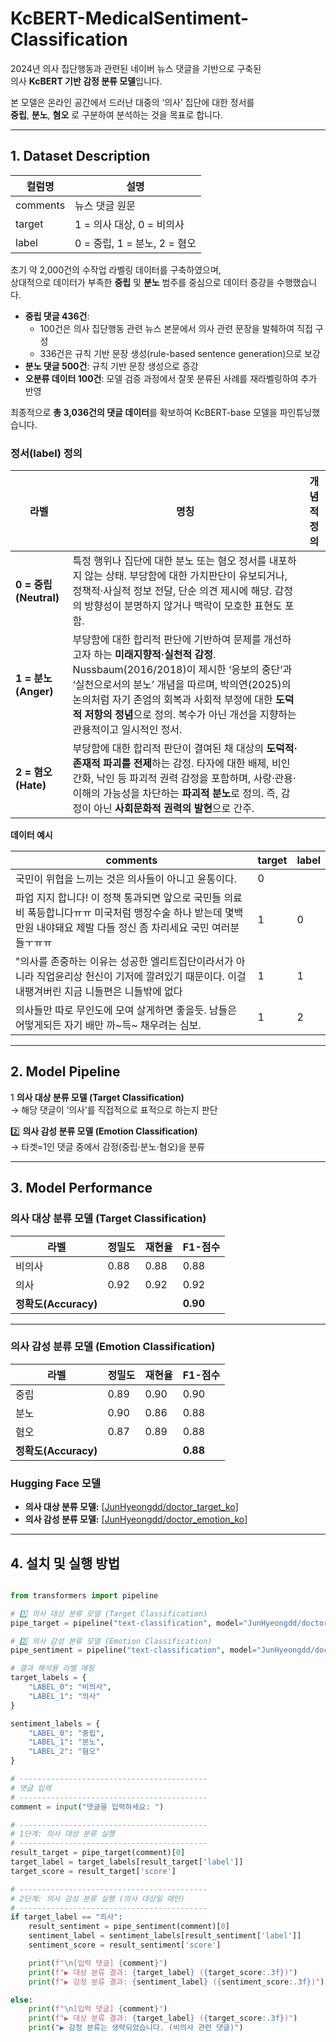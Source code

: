 # KcBERT-MedicalSentiment-Classification

2024년 의사 집단행동과 관련된 네이버 뉴스 댓글을 기반으로 구축된  
의사 **KcBERT 기반 감정 분류 모델**입니다.  

본 모델은 온라인 공간에서 드러난 대중의 ‘의사’ 집단에 대한 정서를  
**중립**, **분노**, **혐오** 로 구분하여 분석하는 것을 목표로 합니다.

---

## 1. Dataset Description

| 컬럼명 | 설명 |
|--------|------|
| comments | 뉴스 댓글 원문 |
| target | 1 = 의사 대상, 0 = 비의사 |
| label | 0 = 중립, 1 = 분노, 2 = 혐오 |

초기 약 2,000건의 수작업 라벨링 데이터를 구축하였으며,  
상대적으로 데이터가 부족한 **중립** 및 **분노** 범주를 중심으로 데이터 증강을 수행했습니다.  
- **중립 댓글 436건**:  
  - 100건은 의사 집단행동 관련 뉴스 본문에서 의사 관련 문장을 발췌하여 직접 구성  
  - 336건은 규칙 기반 문장 생성(rule-based sentence generation)으로 보강  
- **분노 댓글 500건**: 규칙 기반 문장 생성으로 증강  
- **오분류 데이터 100건**: 모델 검증 과정에서 잘못 분류된 사례를 재라벨링하여 추가 반영  

최종적으로 **총 3,036건의 댓글 데이터**를 확보하여 KcBERT-base 모델을 파인튜닝했습니다.



### 정서(label) 정의
| 라벨 | 명칭 | 개념적 정의 |
|------|------|-------------|
| **0 = 중립 (Neutral)** | 특정 행위나 집단에 대한 분노 또는 혐오 정서를 내포하지 않는 상태.  부당함에 대한 가치판단이 유보되거나, 정책적·사실적 정보 전달, 단순 의견 제시에 해당.  감정의 방향성이 분명하지 않거나 맥락이 모호한 표현도 포함. |
| **1 = 분노 (Anger)** | 부당함에 대한 합리적 판단에 기반하여 문제를 개선하고자 하는 **미래지향적·실천적 감정**.  Nussbaum(2016/2018)이 제시한 ‘응보의 중단’과 ‘실천으로서의 분노’ 개념을 따르며,  박의연(2025)의 논의처럼 자기 존엄의 회복과 사회적 부정에 대한 **도덕적 저항의 정념**으로 정의.  복수가 아닌 개선을 지향하는 관용적이고 일시적인 정서. |
| **2 = 혐오 (Hate)** | 부당함에 대한 합리적 판단이 결여된 채 대상의 **도덕적·존재적 파괴를 전제**하는 감정.  타자에 대한 배제, 비인간화, 낙인 등 파괴적 권력 감정을 포함하며,  사랑·관용·이해의 가능성을 차단하는 **파괴적 분노**로 정의.  즉, 감정이 아닌 **사회문화적 권력의 발현**으로 간주. |


**데이터 예시**

| comments | target | label |
|-----------|---------|--------|
| 국민이 위협을 느끼는 것은 의사들이 아니고 윤통이다. | 0 |  |
| 파업 지지 합니다! 이 정책 통과되면 앞으로 국민들 의료비 폭등합니다ㅠㅠ 미국처럼 맹장수술 하나 받는데 몇백만원 내야돼요 제발 다들 정신 좀 차리세요 국민 여러분들ㅜㅠㅠ | 1 | 0 |
| "의사를 존중하는 이유는 성공한 엘리트집단이라서가 아니라 직업윤리상 헌신이 기저에 깔려있기 때문이다. 이걸 내팽겨버린 지금 니들편은 니들밖에 없다 | 1 | 1 |
| 의사들만 따로 무인도에 모여 살게하면 좋을듯. 남들은 어떻게되든 자기 배만 까~득~ 채우려는 심보. | 1 | 2 |

---

## 2. Model Pipeline

1️ **의사 대상 분류 모델 (Target Classification)**  
   → 해당 댓글이 ‘의사’를 직접적으로 표적으로 하는지 판단  

2️⃣ **의사 감성 분류 모델 (Emotion Classification)**  
   → 타겟=1인 댓글 중에서 감정(중립·분노·혐오)을 분류  

---

## 3. Model Performance

### 의사 대상 분류 모델 (Target Classification)

| 라벨 | 정밀도 | 재현율 | F1-점수 |
|------|--------|--------|--------|
| 비의사 | 0.88 | 0.88 | 0.88 |
| 의사 | 0.92 | 0.92 | 0.92 |
| **정확도(Accuracy)** |  |  | **0.90** |

---

### 의사 감성 분류 모델 (Emotion Classification)

| 라벨 | 정밀도 | 재현율 | F1-점수 |
|------|--------|--------|--------|
| 중립 | 0.89 | 0.90 | 0.90 |
| 분노 | 0.90 | 0.86 | 0.88 |
| 혐오 | 0.87 | 0.89 | 0.88 |
| **정확도(Accuracy)** |  |  | **0.88** |



### Hugging Face 모델
- **의사 대상 분류 모델:** [[JunHyeongdd/doctor_target_ko](https://huggingface.co/JunHyeongdd/doctortargetmodel)]
- **의사 감성 분류 모델:** [[JunHyeongdd/doctor_emotion_ko](https://huggingface.co/JunHyeongdd/doctorsentimentmodel)]

---

## 4. 설치 및 실행 방법

```python

from transformers import pipeline

# 1️⃣ 의사 대상 분류 모델 (Target Classification)
pipe_target = pipeline("text-classification", model="JunHyeongdd/doctortargetmodel")

# 2️⃣ 의사 감성 분류 모델 (Emotion Classification)
pipe_sentiment = pipeline("text-classification", model="JunHyeongdd/doctorsentimentmodel")

# 결과 해석용 라벨 매핑
target_labels = {
    "LABEL_0": "비의사",
    "LABEL_1": "의사"
}

sentiment_labels = {
    "LABEL_0": "중립",
    "LABEL_1": "분노",
    "LABEL_2": "혐오"
}

# ------------------------------------------
# 댓글 입력
# ------------------------------------------
comment = input("댓글을 입력하세요: ")

# ------------------------------------------
# 1단계: 의사 대상 분류 실행
# ------------------------------------------
result_target = pipe_target(comment)[0]
target_label = target_labels[result_target['label']]
target_score = result_target['score']

# ------------------------------------------
# 2단계: 의사 감성 분류 실행 (의사 대상일 때만)
# ------------------------------------------
if target_label == "의사":
    result_sentiment = pipe_sentiment(comment)[0]
    sentiment_label = sentiment_labels[result_sentiment['label']]
    sentiment_score = result_sentiment['score']

    print(f"\n[입력 댓글] {comment}")
    print(f"▶ 대상 분류 결과: {target_label} ({target_score:.3f})")
    print(f"▶ 감정 분류 결과: {sentiment_label} ({sentiment_score:.3f})")

else:
    print(f"\n[입력 댓글] {comment}")
    print(f"▶ 대상 분류 결과: {target_label} ({target_score:.3f})")
    print("▶ 감정 분류는 생략되었습니다. (비의사 관련 댓글)")

